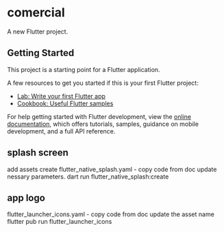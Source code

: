 # comercial

A new Flutter project.

## Getting Started

This project is a starting point for a Flutter application.

A few resources to get you started if this is your first Flutter project:

- [Lab: Write your first Flutter app](https://docs.flutter.dev/get-started/codelab)
- [Cookbook: Useful Flutter samples](https://docs.flutter.dev/cookbook)

For help getting started with Flutter development, view the
[online documentation](https://docs.flutter.dev/), which offers tutorials,
samples, guidance on mobile development, and a full API reference.

## splash screen 

add assets 
create flutter_native_splash.yaml - copy code from doc 
update nessary parameters.
dart run flutter_native_splash:create

## app logo 

flutter_launcher_icons.yaml - copy code from doc update the asset name
flutter pub run flutter_launcher_icons 

